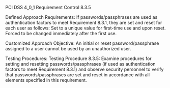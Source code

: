 PCI DSS 4_0_1 Requirement Control 8.3.5

Defined Approach Requirements:
If passwords/passphrases are used as authentication factors to meet Requirement 8.3.1, they are set and reset for each user as follows: Set to a unique value for first-time use and upon reset. Forced to be changed immediately after the first use.

Customized Approach Objective:
An initial or reset password/passphrase assigned to a user cannot be used by an unauthorized user.

Testing Procedures:
Testing Procedure 8.3.5: Examine procedures for setting and resetting passwords/passphrases (if used as authentication factors to meet Requirement 8.3.1) and observe security personnel to verify that passwords/passphrases are set and reset in accordance with all elements specified in this requirement.